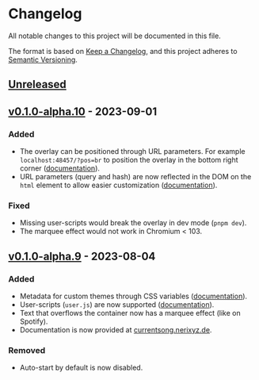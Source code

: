 # Changelog

All notable changes to this project will be documented in this file.

The format is based on [Keep a Changelog](https://keepachangelog.com/en/1.0.0/),
and this project adheres to [Semantic Versioning](https://semver.org/spec/v2.0.0.html).

<!--
Possible types: Added, Changed, Deprecated, Removed, Fixed, Security.

When releasing a new version:
* Update links at the bottom
-->

## [Unreleased]

## [v0.1.0-alpha.10] - 2023-09-01

### Added

- The overlay can be positioned through URL parameters. For example `localhost:48457/?pos=br` to position the overlay in the bottom right corner ([documentation](https://currentsong.nerixyz.de/Customization/Theming/#position)).
- URL parameters (query and hash) are now reflected in the DOM on the `html` element to allow easier customization ([documentation](https://currentsong.nerixyz.de/Customization/Theming/#attributes)).

### Fixed

- Missing user-scripts would break the overlay in dev mode (`pnpm dev`).
- The marquee effect would not work in Chromium < 103.

## [v0.1.0-alpha.9] - 2023-08-04

### Added

- Metadata for custom themes through CSS variables ([documentation](https://currentsong.nerixyz.de/Customization/Theming/#css-classes)).
- User-scripts (`user.js`) are now supported ([documentation](https://currentsong.nerixyz.de/Customization/User%20Scripts/)).
- Text that overflows the container now has a marquee effect (like on Spotify).
- Documentation is now provided at [currentsong.nerixyz.de](https://currentsong.nerixyz.de).

### Removed

- Auto-start by default is now disabled.

[unreleased]: https://github.com/Nerixyz/current-song2/compare/v0.1.0-alpha.10...HEAD
[v0.1.0-alpha.10]: https://github.com/Nerixyz/current-song2/compare/v0.1.0-alpha.9...v0.1.0-alpha.10
[v0.1.0-alpha.9]: https://github.com/Nerixyz/current-song2/compare/v0.1.0-alpha.8...v0.1.0-alpha.9
